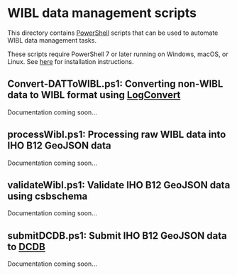 # WIBL data management scripts 
This directory contains 
[PowerShell](https://learn.microsoft.com/en-us/powershell/scripting/overview?view=powershell-7.3)
scripts that can be used to automate WIBL data management tasks.

These scripts require PowerShell 7 or later running on Windows, macOS, or Linux. 
See [here](https://learn.microsoft.com/en-us/powershell/scripting/install/installing-powershell?view=powershell-7.3)
for installation instructions.

## Convert-DATToWIBL.ps1: Converting non-WIBL data to WIBL format using [LogConvert](../../../LogConvert)
Documentation coming soon...

## processWibl.ps1: Processing raw WIBL data into IHO B12 GeoJSON data
Documentation coming soon...

## validateWibl.ps1: Validate IHO B12 GeoJSON data using csbschema
Documentation coming soon...

## submitDCDB.ps1: Submit IHO B12 GeoJSON data to [DCDB](https://www.ngdc.noaa.gov/iho/)
Documentation coming soon...
